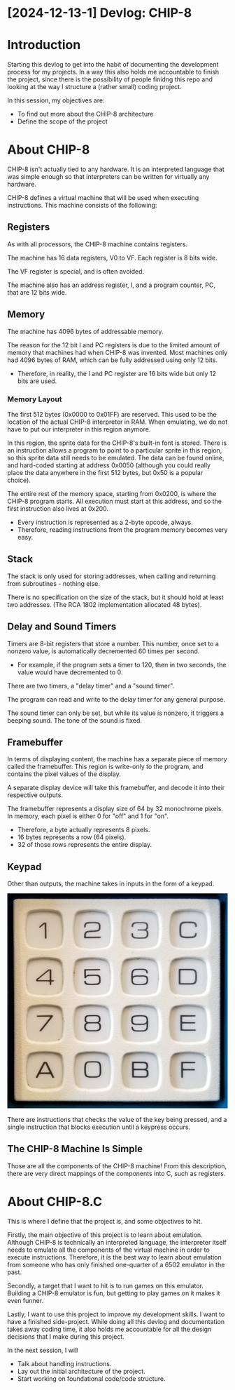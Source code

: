 # [2024-12-13-1] Devlog: CHIP-8

# Introduction

Starting this devlog to get into the habit of documenting the development
process for my projects. In a way this also holds me accountable to finish
the project, since there is the possibility of people finidng this repo and
looking at the way I structure a (rather small) coding project.

In this session, my objectives are:
- To find out more about the CHIP-8 architecture
- Define the scope of the project

# About CHIP-8

CHIP-8 isn't actually tied to any hardware. It is an interpreted language that
was simple enough so that interpreters can be written for virtually any hardware.

CHIP-8 defines a virtual machine that will be used when executing instructions.
This machine consists of the following:

## Registers

As with all processors, the CHIP-8 machine contains registers.

The machine has 16 data registers, V0 to VF. Each register is 8 bits wide.

The VF register is special, and is often avoided.

The machine also has an address register, I, and a program counter, PC, that are
12 bits wide.

## Memory

The machine has 4096 bytes of addressable memory. 

The reason for the 12 bit I and PC registers is due to the limited amount of
memory that machines had when CHIP-8 was invented. Most machines only had 4096 
bytes of RAM, which can be fully addressed using only 12 bits.
- Therefore, in reality, the I and PC register are 16 bits wide but only 12 bits
are used.

### Memory Layout

The first 512 bytes (0x0000 to 0x01FF) are reserved. This used to be the location
of the actual CHIP-8 interpreter in RAM. When emulating, we do not have to put
our interpreter in this region anymore.

In this region, the sprite data for the CHIP-8's built-in font is stored. There
is an instruction allows a program to point to a particular sprite in this
region, so this sprite data still needs to be emulated. The data can be found
online, and hard-coded starting at address 0x0050 (although you could really
place the data anywhere in the first 512 bytes, but 0x50 is a popular choice).

The entire rest of the memory space, starting from 0x0200, is where the CHIP-8 
program starts. All execution must start at this address, and so the first 
instruction also lives at 0x200.
- Every instruction is represented as a 2-byte opcode, always.
- Therefore, reading instructions from the program memory becomes very easy.


## Stack

The stack is only used for storing addresses, when calling and returning from
subroutines - nothing else.

There is no specification on the size of the stack, but it should hold at least
two addresses. (The RCA 1802 implementation allocated 48 bytes).

## Delay and Sound Timers

Timers are 8-bit registers that store a number. This number, once set to a
nonzero value, is automatically decremented 60 times per second.
- For example, if the program sets a timer to 120, then in two seconds, the value
would have decremented to 0.

There are two timers, a "delay timer" and a "sound timer".

The program can read and write to the delay timer for any general purpose.

The sound timer can only be set, but while its value is nonzero, it triggers a 
beeping sound. The tone of the sound is fixed.

## Framebuffer

In terms of displaying content, the machine has a separate piece of memory called
the framebuffer. This region is write-only to the program, and contains the pixel
values of the display. 

A separate display device will take this framebuffer, and decode it into their
respective outputs.

The framebuffer represents a display size of 64 by 32 monochrome pixels. In 
memory, each pixel is either 0 for "off" and 1 for "on".
- Therefore, a byte actually represents 8 pixels.
- 16 bytes represents a row (64 pixels).
- 32 of those rows represents the entire display.

## Keypad

Other than outputs, the machine takes in inputs in the form of a keypad.

![an image of the COSMAC VIP keypad](image.png)

There are instructions that checks the value of the key being pressed, and
a single instruction that blocks execution until a keypress occurs.

## The CHIP-8 Machine Is Simple
Those are all the components of the CHIP-8 machine! From this description,
there are very direct mappings of the components into C, such as registers.


# About CHIP-8.C

This is where I define that the project is, and some objectives to hit.

Firstly, the main objective of this project is to learn about emulation.
Although CHIP-8 is technically an interpreted language, the interpreter itself
needs to emulate all the components of the virtual machine in order to execute
instructions. Therefore, it is the best way to learn about emulation from someone
who has only finished one-quarter of a 6502 emulator in the past.

Secondly, a target that I want to hit is to run games on this emulator. Building
a CHIP-8 emulator is fun, but getting to play games on it makes it even funner.

Lastly, I want to use this project to improve my development skills. I want to
have a finished side-project. While doing all this devlog and documentation
takes away coding time, it also holds me accountable for all the design decisions
that I make during this project.

In the next session, I will
- Talk about handling instructions.
- Lay out the initial architecture of the project.
- Start working on foundational code/code structure.